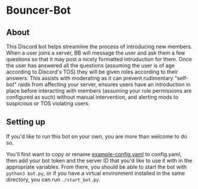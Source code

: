 # Bouncer-Bot

## About

This Discord bot helps streamline the process of introducing new members.
When a user joins a server, BB will message the user and ask them a few questions so that it may post a nicely formatted intruduction for them.
Once the user has answered all the questions (assuming the user is of age according to Discord's TOS) they will be given roles according to their answers.
This assists with moderating as it can prevent rudimentary "self-bot" raids from affecting your server, ensures users have an introduction in place before interacting with members (assuming your role permissions are configured as such) without manual intervention, and alerting mods to suspicious or TOS violating users.

## Setting up

If you'd like to run this bot on your own, you are more than welcome to do so.

You'll first want to copy or rename [example-config.yaml](example-config.yaml) to config.yaml, then add your bot token and the server ID that you'd like to use it with in the appropriate variables.
From there, you should be able to start the bot with `python3 bot.py`, or if you have a virtual environment installed in the same directory, you can run `./start_bot.py`.

